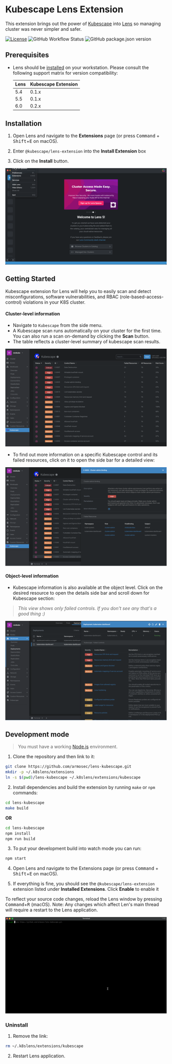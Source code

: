 # Kubescape Lens Extension

This extension brings out the power of [Kubescape][kubescape] into [Lens][lens] so managing cluster was never simpler and safer.

[![License][license-img]][license]
![GitHub Workflow Status](https://img.shields.io/github/workflow/status/armosec/lens-kubescape/publish)
![GitHub package.json version](https://img.shields.io/github/package-json/v/armosec/lens-kubescape)

## Prerequisites

* Lens should be [installed][lens-installation] on your workstation. Please consult the following support matrix for version compatibility:

  | Lens | Kubescape Extension |
  |------|---------------------|
  | 5.4  | 0.1.x               |
  | 5.5  | 0.1.x               |
  | 6.0  | 0.2.x               |

## Installation

1. Open Lens and navigate to the __Extensions__ page (or press <kbd>Command</kbd> + <kbd>Shift</kbd>+<kbd>E</kbd> on macOS).

2. Enter ``@kubescape/lens-extension`` into the __Install Extension__ box

3. Click on the __Install__ button.



<img src="docs/installation.gif"> 


## Getting Started

Kubescape extension for Lens will help you to easily scan and detect misconfigurations, software vulnerabilities, and RBAC (role-based-access-control) violations in your K8S cluster.

#### Cluster-level information

* Navigate to `Kubescape` from the side menu.
* A Kubescape scan runs automatically on your cluster for the first time. You can also run a scan on-demand by clicking the __Scan__ button.
* The table reflects a cluster-level summary of kubescape scan results.

<img src="docs/scan-results.png"> 

<br />

* To find out more information on a specific Kubescape control and its failed resources, click on it to open the side bar for a detailed view:

<img src="docs/cluster-level-info.png"> 

#### Object-level information

* Kubescape information is also available at the object level. Click on the desired resource to open the details side bar and scroll down for Kubescape section:

>_This view shows only failed controls. If you don't see any that's a good thing :)_

<img src="docs/object-level-info.png"> 



## Development mode

> You must have a working [Node.js][nodejs] environment.

1. Clone the repository and then link to it:

```sh
git clone https://github.com/armosec/lens-kubescape.git 
mkdir -p ~/.k8slens/extensions
ln -s $(pwd)/lens-kubescape ~/.k8slens/extensions/kubescape
```

2. Install dependencies and build the extension by running `make` or `npm` commands:

```sh
cd lens-kubescape
make build
```

__OR__

```sh
cd lens-kubescape
npm install
npm run build
```

3. To put your development build into watch mode you can run:

```sh
npm start
```

4. Open Lens and navigate to the Extensions page (or press <kbd>Command</kbd> + <kbd>Shift</kbd>+<kbd>E</kbd> on macOS).

5. If everything is fine, you should see the ``@kubescape/lens-extension`` extension listed under __Installed Extensions__. Click __Enable__ to enable it


To reflect your source code changes, reload the Lens window by pressing <kbd>Command</kbd>+<kbd>R</kbd> (macOS). Note: Any changes which affect Len's main thread will require a restart to the Lens application.


<img src="docs/development.gif"> 

### Uninstall

1. Remove the link:
```sh
rm ~/.k8slens/extensions/kubescape
```

2. Restart Lens application.


[lens]: https://github.com/lensapp/lens
[kubescape]: https://github.com/armosec/kubescape
[license]: https://github.com/armosec/lens-kubescape/blob/master/LICENSE
[license-img]: https://img.shields.io/github/license/armosec/lens-kubescape
[nodejs]: https://www.nodejs.org/en/
[lens-installation]: https://github.com/lensapp/lens#installation
